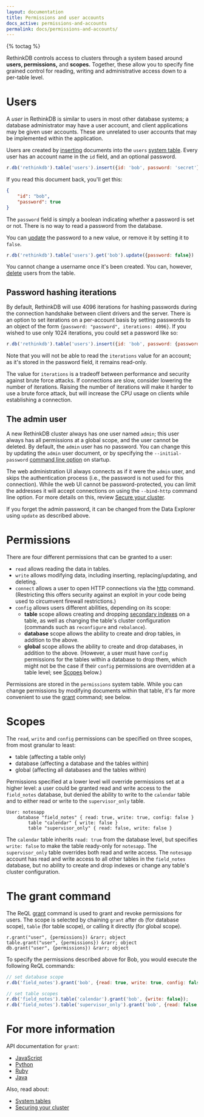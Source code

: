 ```yaml
---
layout: documentation
title: Permissions and user accounts
docs_active: permissions-and-accounts
permalink: docs/permissions-and-accounts/
---
```


{% toctag %}

RethinkDB controls access to clusters through a system based around **users, permissions,** and **scopes.** Together, these allow you to specify fine grained control for reading, writing and administrative access down to a per-table level.

# Users

A *user* in RethinkDB is similar to users in most other database systems; a database administrator may have a user account, and client applications may be given user accounts. These are unrelated to user accounts that may be implemented within the application.

Users are created by [inserting][ins] documents into the `users` [system table][st]. Every user has an account name in the `id` field, and an optional password.

[ins]: /api/javascript/insert
[st]:  /docs/system-tables/

```js
r.db('rethinkdb').table('users').insert({id: 'bob', password: 'secret'})
```

If you read this document back, you'll get this:

```json
{
    "id": "bob",
    "password": true
}
```

The `password` field is simply a boolean indicating whether a password is set or not. There is no way to read a password from the database.

You can [update][up] the password to a new value, or remove it by setting it to `false`.

[up]: /api/javascript/update

```js
r.db('rethinkdb').table('users').get('bob').update({password: false})
```

You cannot change a username once it's been created. You can, however, [delete][dl] users from the table.

[dl]: /api/javascript/delete

## Password hashing iterations

By default, RethinkDB will use 4096 iterations for hashing passwords during the connection handshake between client drivers and the server. There is an option to set iterations on a per-account basis by setting passwords to an object of the form `{password: "password", iterations: 4096}`. If you wished to use only 1024 iterations, you could set a password like so:

```js
r.db('rethinkdb').table('users').insert({id: 'bob', password: {password: 'secret', iterations: 1024}})
```

Note that you will not be able to read the `iterations` value for an account; as it's stored in the password field, it remains read-only.

The value for `iterations` is a tradeoff between performance and security against brute force attacks. If connections are slow, consider lowering the number of iterations. Raising the number of iterations will make it harder to use a brute force attack, but will increase the CPU usage on clients while establishing a connection.

## The admin user

A new RethinkDB cluster always has one user named `admin`; this user always has all permissions at a global scope, and the user cannot be deleted. By default, the `admin` user has no password. You can change this by updating the `admin` user document, or by specifying the `--initial-password` [command line option][cli] on startup.

[cli]: /docs/cli-options/

The web administration UI always connects as if it were the `admin` user, and skips the authentication process (i.e., the password is not used for this connection). While the web UI cannot be password-protected, you can limit the addresses it will accept connections on using the `--bind-http` command line option. For more details on this, review [Secure your cluster][sec].

[sec]: /docs/security/#securing-the-web-interface

If you forget the admin password, it can be changed from the Data Explorer using `update` as described above.

# Permissions

There are four different permissions that can be granted to a user:

* `read` allows reading the data in tables.
* `write` allows modifying data, including inserting, replacing/updating, and deleting.
* `connect` allows a user to open HTTP connections via the [http][] command. (Restricting this offers security against an exploit in your code being used to circumvent firewall restrictions.)
* `config` allows users different abilities, depending on its scope:
    * __table__ scope allows creating and dropping [secondary indexes][si] on a table, as well as changing the table's cluster configuration (commands such as `reconfigure` and `rebalance`).
    * __database__ scope allows the ability to create and drop tables, in addition to the above.
    * __global__ scope allows the ability to create and drop databases, in addition to the above. (However, a user must have `config` permissions for the tables within a database to drop them, which might not be the case if their `config` permissions are overridden at a table level; see [Scopes](#scopes) below.)

[si]: /docs/secondary-indexes/
[http]: /api/javascript/http

Permissions are stored in the `permissions` system table. While you can change permissions by modifying documents within that table, it's far more convenient to use the [grant](#the-grant-command) command; see below.

# Scopes

The `read`, `write` and `config` permissions can be specified on three scopes, from most granular to least:

* table (affecting a table only)
* database (affecting a database and the tables within)
* global (affecting all databases and the tables within)

Permissions specified at a lower level will override permissions set at a higher level: a user could be granted read and write access to the `field_notes` database, but denied the ability to write to the `calendar` table and to either read or write to the `supervisor_only` table.


    User: notesapp
        database "field_notes" { read: true, write: true, config: false }
            table "calendar" { write: false }
            table "supervisor_only" { read: false, write: false }

The `calendar` table inherits `read: true` from the database level, but specifies `write: false` to make the table ready-only for `notesapp`. The `supervisor_only` table overrides both read and write access. The `notesapp` account has read and write access to all other tables in the `field_notes` database, but no ability to create and drop indexes or change any table's cluster configuration.

# The grant command

The ReQL [grant][gr] command is used to grant and revoke permissions for users. The scope is selected by chaining `grant` after `db` (for database scope), `table` (for table scope), or calling it directly (for global scope).

[gr]: /api/javascript/grant

    r.grant("user", {permissions}) &rarr; object
    table.grant("user", {permissions}) &rarr; object
    db.grant("user", {permissions}) &rarr; object

To specify the permissions described above for Bob, you would execute the following ReQL commands:

```js
// set database scope
r.db('field_notes').grant('bob', {read: true, write: true, config: false});

// set table scopes
r.db('field_notes').table('calendar').grant('bob', {write: false});
r.db('field_notes').table('supervisor_only').grant('bob', {read: false, write: false});
```

# For more information

API documentation for `grant`:

* [JavaScript](/api/javascript/grant)
* [Python](/api/python/grant)
* [Ruby](/api/ruby/grant)
* [Java](/api/java/grant)

Also, read about:

* [System tables][st]
* [Securing your cluster](/docs/security)

